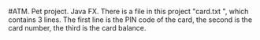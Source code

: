 #ATM. Pet project. Java FX. 
There is a file in this project "card.txt ", which contains 3 lines. The first line is the PIN code of the card, the second is the card number, the third is the card balance.
